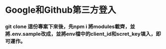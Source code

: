 # Google和Github第三方登入  
### git clone 這份專案下來後，先npm i 將modules載齊，並將.env.sample改成，並將env檔中的client_id和scret_key填入，即可運作。
